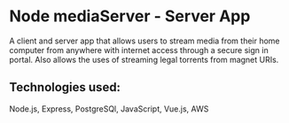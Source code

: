 # Node mediaServer - Server App

A client and server app that allows users to stream media from their home computer from anywhere with internet access through a secure sign in portal. Also allows the uses of streaming legal torrents from magnet URIs.

## Technologies used:
Node.js, Express, PostgreSQl, JavaScript, Vue.js, AWS